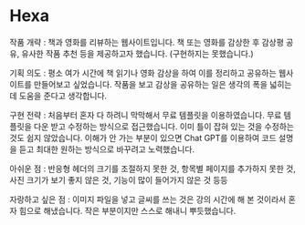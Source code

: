 # Hexa
작품 개략 : 책과 영화를 리뷰하는 웹사이트입니다. 책 또는 영화를 감상한 후 감상평 공유, 유사한 작품 추천 등을 제공하고자 했습니다. (구현하지는 못했습니다.)

기획 의도 : 평소 여가 시간에 책 읽기나 영화 감상을 하여 이를 정리하고 공유하는 웹사이트를 만들어보고 싶었습니다. 작품을 보고 감상을 공유하는 일은 생각의 폭을 넓히는 데 도움을 준다고 생각합니다.

구현 전략 : 처음부터 혼자 다 하려니 막막해서 무료 템플릿을 이용하였습니다. 무료 템플릿을 다운 받고 수정하는 방식으로 접근했습니다. 이미 틀이 잡혀 있는 것을 수정하는 것도 쉽지 않았습니다. 이해가 안 가는 부분이 있으면 Chat GPT를 이용하여 코드 설명을 듣고 최대한 원하는 방식으로 바꾸려고 노력했습니다. 

아쉬운 점 : 반응형 헤더의 크기를 조절하지 못한 것, 항목별 페이지를 추가하지 못한 것, 사진 크기가 보기 좋지 않은 것, 기능이 많이 들어가지 않은 것 등등

자랑하고 싶은 점 : 이미지 파일을 넣고 글씨를 쓰는 것은 강의 시간에 해 본 것이라서 혼자 힘으로 해냈습니다. 작은 부분이지만 스스로 해내니 뿌듯했습니다.

